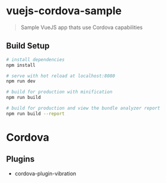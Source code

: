 # vuejs-cordova-sample

> Sample VueJS app thats use Cordova capabilities

## Build Setup

``` bash
# install dependencies
npm install

# serve with hot reload at localhost:8080
npm run dev

# build for production with minification
npm run build

# build for production and view the bundle analyzer report
npm run build --report
```

# Cordova

## Plugins

- cordova-plugin-vibration
